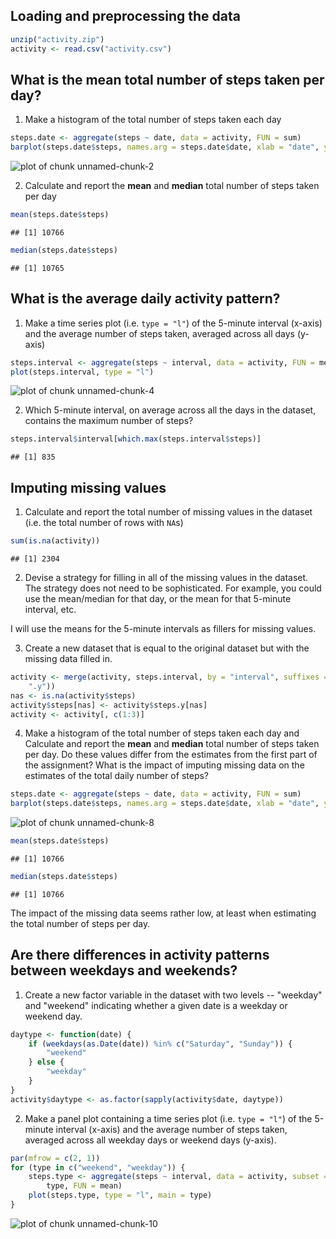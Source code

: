 ## Loading and preprocessing the data

```r
unzip("activity.zip")
activity <- read.csv("activity.csv")
```


## What is the mean total number of steps taken per day?

1. Make a histogram of the total number of steps taken each day


```r
steps.date <- aggregate(steps ~ date, data = activity, FUN = sum)
barplot(steps.date$steps, names.arg = steps.date$date, xlab = "date", ylab = "steps")
```

![plot of chunk unnamed-chunk-2](figures/fig2.png) 


2. Calculate and report the **mean** and **median** total number of
   steps taken per day


```r
mean(steps.date$steps)
```

```
## [1] 10766
```

```r
median(steps.date$steps)
```

```
## [1] 10765
```


## What is the average daily activity pattern?

1. Make a time series plot (i.e. `type = "l"`) of the 5-minute
   interval (x-axis) and the average number of steps taken, averaged
   across all days (y-axis)


```r
steps.interval <- aggregate(steps ~ interval, data = activity, FUN = mean)
plot(steps.interval, type = "l")
```

![plot of chunk unnamed-chunk-4](figures/fig4.png) 


2. Which 5-minute interval, on average across all the days in the
   dataset, contains the maximum number of steps?


```r
steps.interval$interval[which.max(steps.interval$steps)]
```

```
## [1] 835
```



## Imputing missing values

1. Calculate and report the total number of missing values in the
   dataset (i.e. the total number of rows with `NA`s)


```r
sum(is.na(activity))
```

```
## [1] 2304
```


2. Devise a strategy for filling in all of the missing values in the
   dataset. The strategy does not need to be sophisticated. For
   example, you could use the mean/median for that day, or the mean
   for that 5-minute interval, etc.

I will use the means for the 5-minute intervals as fillers for missing
values.

3. Create a new dataset that is equal to the original dataset but with
   the missing data filled in.


```r
activity <- merge(activity, steps.interval, by = "interval", suffixes = c("", 
    ".y"))
nas <- is.na(activity$steps)
activity$steps[nas] <- activity$steps.y[nas]
activity <- activity[, c(1:3)]
```


4. Make a histogram of the total number of steps taken each day and
   Calculate and report the **mean** and **median** total number of
   steps taken per day. Do these values differ from the estimates from
   the first part of the assignment? What is the impact of imputing
   missing data on the estimates of the total daily number of steps?


```r
steps.date <- aggregate(steps ~ date, data = activity, FUN = sum)
barplot(steps.date$steps, names.arg = steps.date$date, xlab = "date", ylab = "steps")
```

![plot of chunk unnamed-chunk-8](figures/fig8.png) 

```r
mean(steps.date$steps)
```

```
## [1] 10766
```

```r
median(steps.date$steps)
```

```
## [1] 10766
```


The impact of the missing data seems rather low, at least when
estimating the total number of steps per day.


## Are there differences in activity patterns between weekdays and weekends?

1. Create a new factor variable in the dataset with two levels --
   "weekday" and "weekend" indicating whether a given date is a
   weekday or weekend day.


```r
daytype <- function(date) {
    if (weekdays(as.Date(date)) %in% c("Saturday", "Sunday")) {
        "weekend"
    } else {
        "weekday"
    }
}
activity$daytype <- as.factor(sapply(activity$date, daytype))
```


2. Make a panel plot containing a time series plot (i.e. `type = "l"`)
   of the 5-minute interval (x-axis) and the average number of steps
   taken, averaged across all weekday days or weekend days
   (y-axis).


```r
par(mfrow = c(2, 1))
for (type in c("weekend", "weekday")) {
    steps.type <- aggregate(steps ~ interval, data = activity, subset = activity$daytype == 
        type, FUN = mean)
    plot(steps.type, type = "l", main = type)
}
```

![plot of chunk unnamed-chunk-10](figures/fig10.png) 
